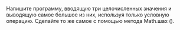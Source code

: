 Напишите программу, вводящую три целочисленных значения и выводящую самое большое из них, используя только условную операцию. Сделайте то же самое с помощью метода Math.шах ().
